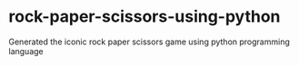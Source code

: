 # rock-paper-scissors-using-python
Generated the iconic rock paper scissors game using python programming language

